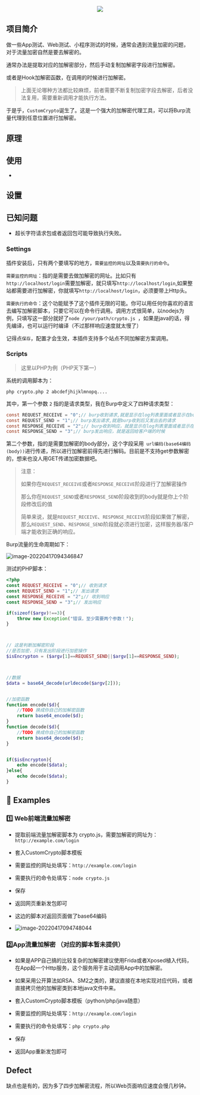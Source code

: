 
<p align="center">
<img src="https://socialify.git.ci/dreamncn/CustomCrypto/image?description=1&descriptionEditable=%F0%9F%9A%80%20%20Burp%E8%87%AA%E5%AE%9A%E4%B9%89%E5%8A%A0%E8%A7%A3%E5%AF%86%E6%8F%92%E4%BB%B6&font=Source%20Code%20Pro&forks=1&issues=1&language=1&name=1&pattern=Overlapping%20Hexagons&pulls=1&stargazers=1&theme=Light">
</p>




## 项目简介

做一些App测试、Web测试、小程序测试的时候，通常会遇到流量加密的问题，对于流量加密自然是要去解密的。

通常办法是提取对应的加解密部分，然后手动复制加解密字段进行加解密。

或者是Hook加解密函数，在调用的时候进行加解密。

> 上面无论哪种方法都比较麻烦，前者需要不断复制加密字段去解密，后者没法复用，需要重新调用才能执行方法。

于是乎，`CustomCrypto`诞生了。这是一个强大的加解密代理工具，可以将Burp流量代理到任意位置进行加解密。

## 原理



## 使用

- 

## 设置


## 已知问题

- 超长字符请求包或者返回包可能导致执行失败。

### Settings

插件安装后，只有两个要填写的地方，`需要监控的网址`以及`需要执行的命令`。



`需要监控的网址`：指的是需要去做加解密的网址。比如只有`http://localhost/login`需要加解密，就只填写`http://localhost/login`,如果整站都需要进行加解密，你就填写`http://localhost/login`，必须要带上Http头。



`需要执行的命令`：这个功能赋予了这个插件无限的可能。你可以用任何你喜欢的语言去编写加解密脚本，只要它可以在命令行调用。调用方式很简单，以nodejs为例，只填写这一部分就好了`node /your/path/crypto.js `，如果是java的话，得先编译，也可以运行时编译（不过那样响应速度就太慢了）



记得点`保存`，配置才会生效，本插件支持多个站点不同加解密方案调用。

### Scripts

> 这里以PHP为例（PHP天下第一）

系统的调用脚本为：

```shell
php crypto.php 2 abcdefjhijklmnopq....
```

其中，第一个参数 `2` 指的是请求类型，我在Burp中定义了四种请求类型：

```java
const REQUEST_RECEIVE = "0";// burp收到请求,就是显示在log列表里面或者显示在burp页面的时候
const REQUEST_SEND = "1";// burp发出请求,就是burp收到后又发出去的请求
const RESPONSE_RECEIVE = "2";// burp收到响应，就是显示在log列表里面或者显示在burp页面的时候
const RESPONSE_SEND = "3";// burp发出响应，就是返回给客户端的时候
```

第二个参数，指的是需要加解密的body部分，这个字段采用` url编码(base64编码(body))`进行传递，所以进行加解密前得先进行解码。目前是不支持get参数解密的，想来也没人用GET传递加密数据吧。

> 注意：
>
> 如果你在`REQUEST_RECEIVE`或者`RESPONSE_RECEIVE`阶段进行了加解密操作
>
> 那么你在`REQUEST_SEND`或者`RESPONSE_SEND`阶段收到的body就是你上个阶段修改后的值
>
> 简单来说，就是`REQUEST_RECEIVE`、`RESPONSE_RECEIVE`阶段如果做了解密，那么`REQUEST_SEND`、`RESPONSE_SEND`阶段就必须进行加密，这样服务器/客户端才能收到正确的响应。



Burp流量的生命周期如下：

![image-20220417094346847](https://cdn.jsdelivr.net/gh/dreamncn/picBed@master/uPic/2022_04_17_09_43_47_1650159827_1650159827204_dn9QpZ.png)



测试的PHP脚本：

```php 
<?php
const REQUEST_RECEIVE = "0";// 收到请求
const REQUEST_SEND = "1";// 发出请求
const RESPONSE_RECEIVE = "2";// 收到响应
const RESPONSE_SEND = "3";// 发出响应

if(sizeof($argv)!==3){
    throw new Exception("错误，至少需要两个参数！");
}



// 这是判断加解密阶段
//是否加密，只有发出阶段进行加密操作
$isEncrypton = ($argv[1]==REQUEST_SEND||$argv[1]==RESPONSE_SEND);



//数据
$data = base64_decode(urldecode($argv[2]));


//加密函数
function encode($d){
    //TODO 换成你自己的加解密函数
    return base64_encode($d);
}
function decode($d){
    //TODO 换成你自己的加解密函数
    return base64_decode($d);
}


if($isEncrypton){
    echo encode($data);
}else{
    echo decode($data);
}
```



## :chestnut: Examples

### :one: Web前端流量加解密

- 提取前端流量加解密脚本为 crypto.js，需要加解密的网址为：`http://example.com/login`

- 套入CustomCrypto脚本模板

- 需要监控的网址处填写：`http://example.com/login`

- 需要执行的命令处填写：`node crypto.js`

- 保存

- 返回网页重新发包即可

- 这边的脚本对返回页面做了base64编码

- ![image-20220417094748044](https://cdn.jsdelivr.net/gh/dreamncn/picBed@master/uPic/2022_04_17_09_47_48_1650160068_1650160068583_euW30Q.png)

### :two:App流量加解密 （对应的脚本暂未提供）

- 如果是APP自己搞的比较复杂的加解密建议使用Frida或者Xposed植入代码，在App起一个Http服务，这个服务用于主动调用App中的加解密。
- 如果采用公开算法如RSA、SM2之类的，建议直接在本地实现对应代码，或者直接拷贝他的加解密类到本地java文件中来。

- 套入CustomCrypto脚本模板（python/php/java随意）

- 需要监控的网址处填写：`http://example.com/login`
- 需要执行的命令处填写：`php crypto.php`
- 保存
- 返回App重新发包即可

## Defect

缺点也是有的，因为多了四步加解密流程，所以Web页面响应速度会慢几秒钟。

  
